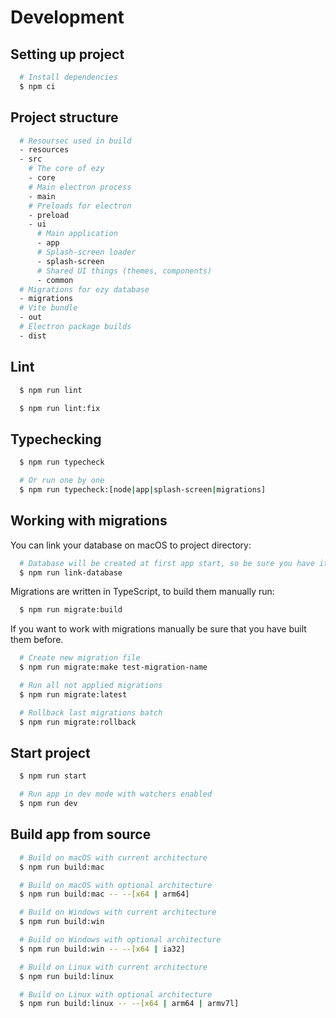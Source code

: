 # Development

## Setting up project

```bash
  # Install dependencies
  $ npm ci
```

## Project structure

```bash
  # Resoursec used in build
  - resources
  - src
    # The core of ezy
    - core
    # Main electron process
    - main
    # Preloads for electron
    - preload
    - ui
      # Main application
      - app
      # Splash-screen loader
      - splash-screen
      # Shared UI things (themes, components)
      - common
  # Migrations for ezy database
  - migrations
  # Vite bundle
  - out
  # Electron package builds
  - dist
```

## Lint
```bash
  $ npm run lint

  $ npm run lint:fix
```

## Typechecking

```bash
  $ npm run typecheck

  # Or run one by one
  $ npm run typecheck:[node|app|splash-screen|migrations]
```

## Working with migrations

You can link your database on macOS to project directory:
```bash
  # Database will be created at first app start, so be sure you have it
  $ npm run link-database
```

Migrations are written in TypeScript, to build them manually run:
```bash
  $ npm run migrate:build
```

If you want to work with migrations manually be sure that you have built them before.

```bash
  # Create new migration file
  $ npm run migrate:make test-migration-name

  # Run all not applied migrations
  $ npm run migrate:latest

  # Rollback last migrations batch
  $ npm run migrate:rollback
```

## Start project

```bash
  $ npm run start

  # Run app in dev mode with watchers enabled
  $ npm run dev
```

## Build app from source

```bash
  # Build on macOS with current architecture
  $ npm run build:mac

  # Build on macOS with optional architecture
  $ npm run build:mac -- --[x64 | arm64]

  # Build on Windows with current architecture
  $ npm run build:win

  # Build on Windows with optional architecture
  $ npm run build:win -- --[x64 | ia32]

  # Build on Linux with current architecture
  $ npm run build:linux

  # Build on Linux with optional architecture
  $ npm run build:linux -- --[x64 | arm64 | armv7l]
```
